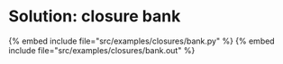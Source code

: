 # Solution: closure bank

{% embed include file="src/examples/closures/bank.py" %}
{% embed include file="src/examples/closures/bank.out" %}



